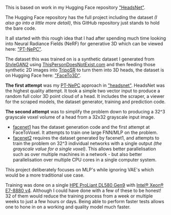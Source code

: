 This is based on work in my Hugging Face repository ["HeadsNet"](https://huggingface.co/datasets/tfnn/HeadsNet).

The Hugging Face repository has the full project including the dataset _(I also go into a little more detail)_, this GitHub repository just stands to hold the bare code.

It all started with this rough idea that I had after spending much time looking into Neural Radiance Fields (NeRF) for generative 3D which can be viewed here: ["PT-NePC"](https://gist.github.com/mrbid/1eacdd9d9239b2d324a3fa88591ff852).

The dataset this was trained on is a synthetic dataset I generated from [StyleGAN2](https://github.com/NVlabs/stylegan2) using [ThisPersonDoesNotExist.com](https://ThisPersonDoesNotExist.com) and then feeding those synthetic 2D images into [TripoSR](https://github.com/VAST-AI-Research/TripoSR) to turn them into 3D heads, the dataset is on Hugging Face here: ["FaceTo3D"](https://huggingface.co/datasets/tfnn/FaceTo3D).

**The first attempt** was my [PT-NePC](https://gist.github.com/mrbid/1eacdd9d9239b2d324a3fa88591ff852) approach in ["headsnet"](headsnet). HeadsNet was the highest quality attempt. It took a simple two vector input to produce a random full color 3D point cloud of a head. It includes the scraper, a viewer for the scraped models, the dataset generator, training and prediction code.

**The second attempt** was to simplify the problem down to producing a 32^3 grayscale voxel volume of a head from a 32x32 grayscale input image.
- [facenet1](facenet1) has the dataset generation code and the first attempt at FaceToVoxel. It attempts to train one large FNN/MLP on the problem.
- [facenet2](facenet2) requires the dataset generated by facenet1, and attempts to train the problem on 32^3 individual networks with a single output _(the grayscale value for a single voxel)_. This allows better parallelisation such as over multiple machines in a network - but also better parallelisation over multiple CPU cores in a single computer system.

This project deliberately focuses on MLP's while ignoring VAE's which would be a more traditional use case.

Training was done on a single [HPE ProLiant DL580 Gen9](https://www.hpe.com/psnow/doc/c04601208) with [Intel® Xeon® E7-8880 v4](https://www.intel.com/content/www/us/en/products/sku/93792/intel-xeon-processor-e78880-v4-55m-cache-2-20-ghz/specifications.html). Although I could have done with a few of these to be honest! 32 of them would reduce the training process from a week or multiple weeks to just a few hours or days. Being able to perform faster tests allows one to hone in on a working and quality model much faster.
